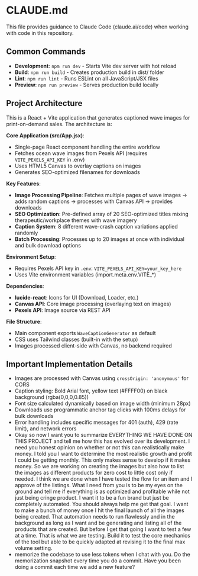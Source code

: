 # CLAUDE.md

This file provides guidance to Claude Code (claude.ai/code) when working with code in this repository.

## Common Commands

- **Development**: `npm run dev` - Starts Vite dev server with hot reload
- **Build**: `npm run build` - Creates production build in dist/ folder
- **Lint**: `npm run lint` - Runs ESLint on all JavaScript/JSX files  
- **Preview**: `npm run preview` - Serves production build locally

## Project Architecture

This is a React + Vite application that generates captioned wave images for print-on-demand sales. The architecture is:

**Core Application (src/App.jsx)**:
- Single-page React component handling the entire workflow
- Fetches ocean wave images from Pexels API (requires `VITE_PEXELS_API_KEY` in .env)
- Uses HTML5 Canvas to overlay captions on images
- Generates SEO-optimized filenames for downloads

**Key Features**:
- **Image Processing Pipeline**: Fetches multiple pages of wave images → adds random captions → processes with Canvas API → provides downloads
- **SEO Optimization**: Pre-defined array of 20 SEO-optimized titles mixing therapeutic/workplace themes with wave imagery
- **Caption System**: 8 different wave-crash caption variations applied randomly
- **Batch Processing**: Processes up to 20 images at once with individual and bulk download options

**Environment Setup**:
- Requires Pexels API key in `.env`: `VITE_PEXELS_API_KEY=your_key_here`
- Uses Vite environment variables (import.meta.env.VITE_*)

**Dependencies**:
- **lucide-react**: Icons for UI (Download, Loader, etc.)
- **Canvas API**: Core image processing (overlaying text on images)
- **Pexels API**: Image source via REST API

**File Structure**:
- Main component exports `WaveCaptionGenerator` as default
- CSS uses Tailwind classes (built-in with the setup)
- Images processed client-side with Canvas, no backend required

## Important Implementation Details

- Images are processed with Canvas using `crossOrigin: 'anonymous'` for CORS
- Caption styling: Bold Arial font, yellow text (#FFFF00) on black background (rgba(0,0,0,0.85))
- Font size calculated dynamically based on image width (minimum 28px)
- Downloads use programmatic anchor tag clicks with 100ms delays for bulk downloads
- Error handling includes specific messages for 401 (auth), 429 (rate limit), and network errors
- Okay so now I want you to summarize EVERYTHING WE HAVE DONE ON THIS PROJECT and tell me how this has evolved over its development. I need you honest opinion on whether or not this can realistically make money. I told you I want to determine the most realistic growth and profit I could be getting monthly. This only makes sense to develop if it makes money. So we are working on creating the images but also how to list the images as different products for zero cost to little cost only if needed. I think we are done when I have tested the flow for an item and I approve of the listings. What I need from you is to be my eyes on the ground and tell me if everything is as optimized and profitable while not just being cringe product. I want it to be a fun brand but just be completely automated. You should always help me get that goal. I want to make a bunch of money once I hit the final launch of all the images being created. That automation needs to run flawlessly and in the background as long as I want and be generating and listing all of the products that are created. But before I get that going I want to test a few at a time. That is what we are testing. Build it to test the core mechanics of the tool but able to be quickly adapted at revising it to the final max volume setting.
- memorize the codebase to use less tokens when I chat with you. Do the memorization snapshot every time you do a commit. Have you been doing a commit each time we add a new feature?